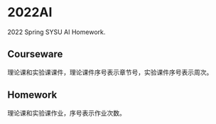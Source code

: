# 2022AI
 2022 Spring SYSU AI Homework.

## Courseware

理论课和实验课课件，理论课件序号表示章节号，实验课件序号表示周次。

## Homework

理论课和实验课作业，序号表示作业次数。
